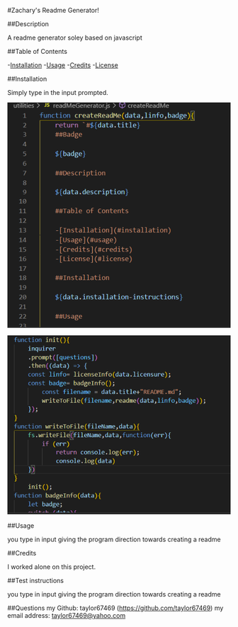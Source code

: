 #Zachary's Readme Generator!


##Description

A readme generator soley based on javascript

##Table of Contents

-[Installation](#installation)
-[Usage](#usage)
-[Credits](#credits)
-[License](#license)

##Installation

Simply type in the input prompted.


![Screenshot1](./utilities/assets/Screenshot1.png "Screenshot1")

![Screenshot2](./utilities/assets/Screenshot2.png "Screenshot2")
    
##Usage

you type in input giving the program direction towards creating a readme

##Credits

I worked alone on this project.
    
##Test instructions

you type in input giving the program direction towards creating a readme

##Questions
my Github: taylor67469 (https://github.com/taylor67469)
my email address: taylor67469@yahoo.com
    
